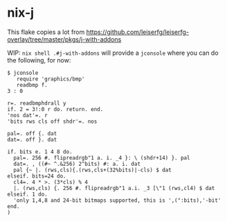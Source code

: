 # nix-j

This flake copies a lot from https://github.com/leiserfg/leiserfg-overlay/tree/master/pkgs/j-with-addons

WIP: `nix shell .#j-with-addons` will provide a `jconsole` where you can do the
following, for now:

```
$ jconsole
   require 'graphics/bmp'
   readbmp f.
3 : 0

r=. readbmphdrall y
if. 2 = 3!:0 r do. return. end.
'nos dat'=. r
'bits rws cls off shdr'=. nos

pal=. off {. dat
dat=. off }. dat

if. bits e. 1 4 8 do.
  pal=. 256 #. flipreadrgb"1 a. i. _4 }: \ (shdr+14) }. pal
  dat=. , ((#~ ^.&256) 2^bits) #: a. i. dat
  pal {~ |. (rws,cls){.(rws,cls+(32%bits)|-cls) $ dat
elseif. bits=24 do.
  cl4=. 4 * >. (3*cls) % 4
  |. (rws,cls) {. 256 #. flipreadrgb"1 a.i. _3 [\"1 (rws,cl4) $ dat
elseif. 1 do.
  'only 1,4,8 and 24-bit bitmaps supported, this is ',(":bits),'-bit'
end.
)
```
